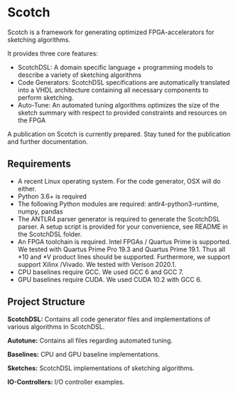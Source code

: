 # Scotch
Scotch is a framework for generating optimized FPGA-accelerators for sketching algorithms. 

It provides three core features:
* ScotchDSL: A domain specific language + programming models to describe a variety of sketching algorithms
* Code Generators: ScotchDSL specifications are automatically translated into a VHDL architecture containing all necessary components to perform sketching.
* Auto-Tune: An automated tuning algorithms optimizes the size of the sketch summary with respect to provided constraints and resources on the FPGA

A publication on Scotch is currently prepared. Stay tuned for the publication and further documentation.

## Requirements
* A recent Linux operating system. For the code generator, OSX will do either.
* Python 3.6+ is required
* The following Python modules are required: antlr4-python3-runtime, numpy, pandas
* The ANTLR4 parser generator is required to generate the ScotchDSL parser. A setup script is provided for your convenience, see README in the ScotchDSL folder.
* An FPGA toolchain is required. Intel FPGAs / Quartus Prime is supported. We tested with Quartus Prime Pro 19.3 and Quartus Prime 19.1. Thus all *10 and *V product lines should be supported. Furthermore, we support support Xilinx /Vivado. We tested with Verison 2020.1.
* CPU baselines require GCC. We used GCC 6 and GCC 7.
* GPU baselines require CUDA. We used CUDA 10.2 with GCC 6.

## Project Structure
**ScotchDSL:** Contains all code generator files and implementations of various algorithms in ScotchDSL.

**Autotune:** Contains all files regarding automated tuning.

**Baselines:** CPU and GPU baseline implementations.

**Sketches:** ScotchDSL implementations of sketching algorithms.

**IO-Controllers:** I/O controller examples.
